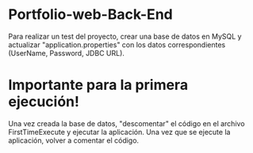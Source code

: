 # Portfolio-web-Back-End
Para realizar un test del proyecto, crear una base de datos en MySQL y actualizar "application.properties" con los datos correspondientes (UserName, Password, JDBC URL).

# Importante para la primera ejecución!
Una vez creada la base de datos, "descomentar" el código en el archivo FirstTimeExecute y ejecutar la aplicación. Una vez que se ejecute la aplicación, volver a comentar el código. 

